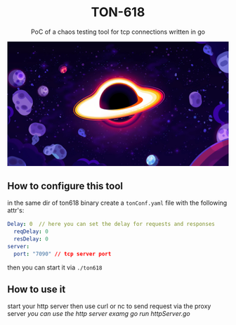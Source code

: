 <h1 align="center">TON-618</h1>

<p align="center">
 PoC of a chaos testing tool for tcp connections written in go
</p>

<p align="center">
  <img src="./assets/tn.jpg" />
</p>

## How to configure this tool
in the same dir of ton618 binary create a ``tonConf.yaml`` file with the following attr's:

```yaml
Delay: 0  // here you can set the delay for requests and responses
  reqDelay: 0
  resDelay: 0
server:
  port: "7090" // tcp server port
```
then you can start it via ``./ton618``

## How to use it

start your http server then use curl or nc to send request via the proxy server 
*you can use the http server examg go run httpServer.go*

